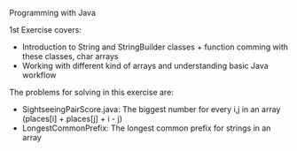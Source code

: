 Programming with Java

1st Exercise covers:
  - Introduction to String and StringBuilder classes + function comming with these classes, char arrays
  - Working with different kind of arrays and understanding basic Java workflow

  The problems for solving in this exercise are:
  - SightseeingPairScore.java: The biggest number for every i,j in an array (places[i] + places[j] + i - j)
  - LongestCommonPrefix: The longest common prefix for strings in an array

